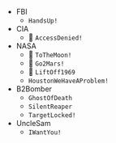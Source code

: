 - FBI
  - `HandsUp!`
- CIA
  - 🥳 `AccessDenied!`
- NASA
  - 🥳 `ToTheMoon!`
  - 🥳 `Go2Mars!`
  - 🥳 `LiftOff1969`
  - `HoustonWeHaveAProblem!`
- B2Bomber
  - `GhostOfDeath`
  - `SilentReaper`
  - `TargetLocked!`
- UncleSam
  - `IWantYou!`